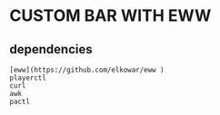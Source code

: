 # CUSTOM BAR WITH EWW
  ## dependencies
    [eww](https://github.com/elkowar/eww )
    playerctl
    curl
    awk
    pactl

